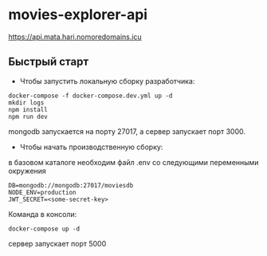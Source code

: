# movies-explorer-api

https://api.mata.hari.nomoredomains.icu

## Быстрый старт
* Чтобы запустить локальную сборку разработчика:
```
docker-compose -f docker-compose.dev.yml up -d
mkdir logs
npm install
npm run dev
```

mongodb запускается на порту 27017, а сервер запускает порт 3000.

* Чтобы начать производственную сборку:

в базовом каталоге необходим файл .env
со следующими переменными окружения
```
DB=mongodb://mongodb:27017/moviesdb                                                                                                                                                                                                             NODE_ENV=production                                                                                                                                                                                                                             JWT_SECRET=<some-secret-key>
```
Команда в консоли:
```
docker-compose up -d
```

сервер запускает порт 5000 